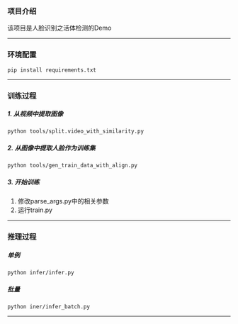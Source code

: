 ### 项目介绍
该项目是人脸识别之活体检测的Demo

-----------------------------------------

### 环境配置
```shell
pip install requirements.txt
```
-----------------------------------------

### 训练过程
##### 1. 从视频中提取图像
```shell
python tools/split.video_with_similarity.py
```

##### 2. 从图像中提取人脸作为训练集
```shell
python tools/gen_train_data_with_align.py
```
##### 3. 开始训练
1. 修改parse_args.py中的相关参数
2. 运行train.py

----------------------------------------
### 推理过程
##### 单例
```shell
python infer/infer.py
```

##### 批量
```shell
python iner/infer_batch.py
```
----------------------------------------
